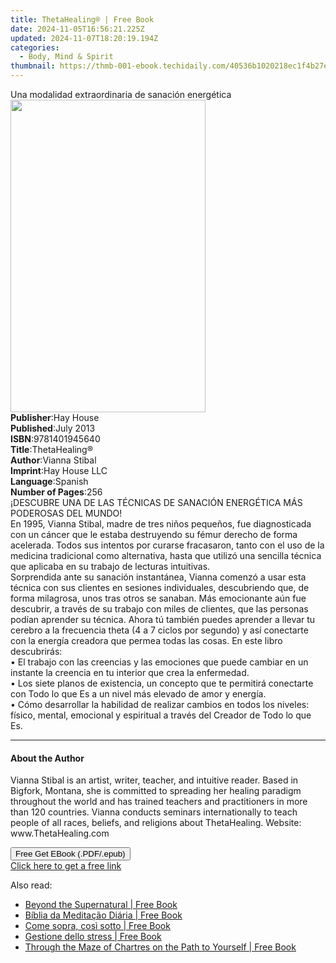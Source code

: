 ```yaml
---
title: ThetaHealing® | Free Book
date: 2024-11-05T16:56:21.225Z
updated: 2024-11-07T18:20:19.194Z
categories:
  - Body, Mind & Spirit
thumbnail: https://thmb-001-ebook.techidaily.com/40536b1020218ec1f4b27e8f7a4e89e16cc03086c46204fcc1a9f296bfad24a9.jpg
---
```

<main id="book-container">
  <div class="flex flex-col">
    <div class="book-brief flex-1 py-6 px-4 sm:p-6 md:py-10 md:px-8">
      <!-- brief-->
      <div class="book-brief-main">
        Una modalidad extraordinaria de sanación energética
      </div>
    </div>
    <div
      class="book-meta-info flex-1 grid gap-4 col-start-1 col-end-3 row-start-1 sm:mb-6 sm:grid-cols-4 lg:gap-6 lg:col-start-2 lg:row-end-6 lg:row-span-6 lg:mb-0"
    >
      <div
        class="book-meta-info-left place-content-center mt-4 p-4 text-sm leading-6 col-start-2 col-span-2 dark:text-slate-400"
      >
        <img
          class="w-full h-500 object-cover rounded-lg sm:h-255 sm:col-span-2 lg:col-span-full"
          src="https://img-001-ebook.techidaily.com/715a1c15c2f8a41fc9c5f05ad3a92ee278b5db0ccd67ebc9bf76138cb9dd06f2.jpg"
          alt=""
          width="312"
          height="500"
        />
      </div>
      <div
        class="book-meta-info-right mt-2 col-start-1 row-start-2 col-span-3 self-center"
      >
        <!-- meta data  -->
        <div class="flex flex-col px-4 md:px-8">
          <div class="flex-1">
            <strong>Publisher</strong>:<span class="px-2">Hay House</span>
          </div>
          <div class="flex-1">
            <strong>Published</strong>:<span class="px-2">July 2013</span>
          </div>
          <div class="flex-1">
            <strong>ISBN</strong>:<span class="px-2">9781401945640</span>
          </div>
          <div class="flex-1">
            <strong>Title</strong>:<span class="px-2">ThetaHealing®</span>
          </div>
          <div class="flex-1">
            <strong>Author</strong>:<span class="px-2">Vianna Stibal</span>
          </div>
          <div class="flex-1">
            <strong>Imprint</strong>:<span class="px-2">Hay House LLC</span>
          </div>
          <div class="flex-1">
            <strong>Language</strong>:<span class="px-2">Spanish</span>
          </div>
          <div class="flex-1">
            <strong>Number of Pages</strong>:<span class="px-2">256</span>
          </div>
        </div>
      </div>
    </div>
    <div class="book-description flex-1 py-6 px-4 sm:p-6 md:py-10 md:px-8">
      <div class="book-description-main">
        <div accordion-content="" id="description">
          ¡DESCUBRE UNA DE LAS TÉCNICAS DE SANACIÓN ENERGÉTICA MÁS PODEROSAS DEL
          MUNDO! <br />En 1995, Vianna Stibal, madre de tres niños pequeños, fue
          diagnosticada con un cáncer que le estaba destruyendo su fémur derecho
          de forma acelerada. Todos sus intentos por curarse fracasaron, tanto
          con el uso de la medicina tradicional como alternativa, hasta que
          utilizó una sencilla técnica que aplicaba en su trabajo de lecturas
          intuitivas. <br />Sorprendida ante su sanación instantánea, Vianna
          comenzó a usar esta técnica con sus clientes en sesiones individuales,
          descubriendo que, de forma milagrosa, unos tras otros se sanaban. Más
          emocionante aún fue descubrir, a través de su trabajo con miles de
          clientes, que las personas podían aprender su técnica. Ahora tú
          también puedes aprender a llevar tu cerebro a la frecuencia theta (4 a
          7 ciclos por segundo) y así conectarte con la energía creadora que
          permea todas las cosas. En este libro descubrirás: <br />• El trabajo
          con las creencias y las emociones que puede cambiar en un instante la
          creencia en tu interior que crea la enfermedad. <br />• Los siete
          planos de existencia, un concepto que te permitirá conectarte con Todo
          lo que Es a un nivel más elevado de amor y energía. <br />• Cómo
          desarrollar la habilidad de realizar cambios en todos los niveles:
          físico, mental, emocional y espiritual a través del Creador de Todo lo
          que Es.
        </div>
        <div class="accordion-fader"></div>
      </div>
    </div>
    <div class="book-excerpts flex-1 py-6 px-4 sm:p-6 md:py-10 md:px-8">
      <!-- excerpts-->
      <div class="book-excerpts-main">
        <hr />
        <h4 class="placeholder placeholder-heading">
          <span>About the Author</span>
        </h4>
        <p>
          Vianna Stibal is an artist, writer, teacher, and intuitive reader.
          Based in Bigfork, Montana, she is committed to spreading her healing
          paradigm throughout the world and has trained teachers and
          practitioners in more than 120 countries. Vianna conducts seminars
          internationally to teach people of all races, beliefs, and religions
          about ThetaHealing. Website: www.ThetaHealing.com
        </p>
      </div>
    </div>
    <div
      class="book-about-author flex-1 py-6 px-4 sm:p-6 md:py-10 md:px-8"
    ></div>
    <div class="book-free-get flex-1 py-6 px-4 sm:p-6 md:py-10 md:px-8">
      <button
        id="btn-free-get"
        class="bg-blue-500 hover:bg-blue-700 text-white font-bold py-2 px-4 rounded"
      >
        Free Get EBook (.PDF/.epub)
      </button>
      <div id="countdown-display" class="px-2 text-lg mt-2"></div>
      <a
        id="free-link"
        class="hidden bg-blue-500 hover:bg-blue-700 text-white font-bold py-2 px-4 rounded"
        href="https://www.ebooks.com/en-us/book/96317424/thetahealing/vianna-stibal/"
        target="_blank"
        >Click here to get a free link</a
      >
    </div>
    <script>
      let countdownTime = 0;
      let countdownInterval = null;
      document
        .getElementById('btn-free-get')
        .addEventListener('click', startCountdown);
      function startCountdown() {
        countdownTime = new Date().getTime() + 60000 * 3;
        countdownInterval = setInterval(updateCountdown, 1000);
        document.getElementById('btn-free-get').disabled = true;
        document
          .getElementById('btn-free-get')
          .classList.add('bg-gray-500', 'cursor-not-allowed');
      }
      function updateCountdown() {
        let currentTime = new Date().getTime();
        let timeLeft = countdownTime - currentTime;
        let secondsLeft = Math.floor(timeLeft / 1000);
        document.getElementById('countdown-display').innerHTML =
          `Remaining time: ${secondsLeft} seconds.`;
        if (secondsLeft <= 0) {
          clearInterval(countdownInterval);
          document.getElementById('btn-free-get').classList.add('hidden');
          document.getElementById('free-link').classList.remove('hidden');
          document.getElementById('countdown-display').innerHTML = '';
        }
      }
    </script>
  </div>
</main>

<ins class="adsbygoogle"
      style="display:block"
      data-ad-client="ca-pub-7571918770474297"
      data-ad-slot="8358498916"
      data-ad-format="auto"
      data-full-width-responsive="true"></ins>
    

<span class="atpl-alsoreadstyle">Also read:</span>
<div><ul>
<li><a href="https://novels-ebooks.techidaily.com/210064072-9781071551066-beyond-the-supernatural/"><u>Beyond the Supernatural | Free Book</u></a></li>
<li><a href="https://novels-ebooks.techidaily.com/210064027-9781071543955-biblia-da-meditacao-diaria/"><u>Bíblia da Meditação Diária | Free Book</u></a></li>
<li><a href="https://novels-ebooks.techidaily.com/210063987-9781071545041-come-sopra-cosi-sotto/"><u>Come sopra, così sotto | Free Book</u></a></li>
<li><a href="https://novels-ebooks.techidaily.com/210063845-9781071546291-gestione-dello-stress/"><u>Gestione dello stress | Free Book</u></a></li>
<li><a href="https://novels-ebooks.techidaily.com/210064088-9781071545805-through-the-maze-of-chartres-on-the-path-to-yourself/"><u>Through the Maze of Chartres on the Path to Yourself | Free Book</u></a></li>
</ul></div>

